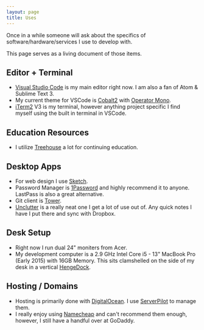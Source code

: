 ```yaml
---
layout: page
title: Uses
---
```


Once in a while someone will ask about the specifics of software/hardware/services I use to develop with.

This page serves as a living document of those items.

## Editor + Terminal

+ [Visual Studio Code](https://code.visualstudio.com/) is my main editor right now. I am also a fan of Atom & Sublime Text 3.
+ My current theme for VSCode is [Cobalt2](https://github.com/wesbos/cobalt2-vscode) with [Operator Mono](https://www.typography.com/fonts/operator/overview/).
+ [iTerm2](https://www.iterm2.com/) V3 is my terminal, however anything project specific I find myself using the built in terminal in VSCode.

## Education Resources

+ I utilize [Treehouse](http://referrals.trhou.se/josephfusco) a lot for continuing education.

## Desktop Apps

+ For web design I use [Sketch](https://www.sketchapp.com/).
+ Password Manager is [1Password](https://1password.com/) and highly recommend it to anyone. LastPass is also a great alternative.
+ Git client is [Tower](https://www.git-tower.com/).
+ [Unclutter](https://unclutterapp.com/) is a really neat one I get a lot of use out of. Any quick notes I have I put there and sync with Dropbox.

## Desk Setup

+ Right now I run dual 24" moniters from Acer.
+ My development computer is a 2.9 GHz Intel Core i5 - 13" MacBook Pro (Early 2015) with 16GB Memory. This sits clamshelled on the side of my desk in a vertical [HengeDock](https://hengedocks.com/).

## Hosting / Domains

+ Hosting is primarily done with [DigitalOcean](https://m.do.co/c/c6fc6c159b4a). I use [ServerPilot](https://serverpilot.io/a/719ef210192e) to manage them.
+ I really enjoy using [Namecheap](https://affiliate.namecheap.com/?affId=120269) and can't recommend them enough, however, I still have a handful over at GoDaddy.


